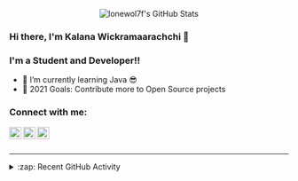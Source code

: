 <p align="center">
  <img align="center" alt="lonewol7f's GitHub Stats" src="https://github-readme-stats.lonewol7f.vercel.app/api?username=lonewol7f&show_icons=true&hide_border=true" />
</p>


### Hi there, I'm Kalana Wickramaarachchi 👋

### I'm a Student and Developer!!

- 🌱 I’m currently learning Java 😎
- 🥅 2021 Goals: Contribute more to Open Source projects

### Connect with me:

[<img align="left" alt="lonewol7f | LinkedIn" width="22px" src="https://www.flaticon.com/svg/static/icons/svg/174/174857.svg" />][linkedin]
[<img align="left" alt="lonewol7f | Instagram" width="22px" src="https://www.flaticon.com/svg/vstatic/svg/2111/2111463.svg?token=exp=1613042016~hmac=da723e6a8e6c8b6ec948964bf1522818" />][instagram]
[<img align="left" alt="adi1090x | Email" width="22px" src="https://image.flaticon.com/icons/svg/732/732200.svg" />][gmail]

<br />
<br />

---

<details>
  <summary>:zap: Recent GitHub Activity</summary>
  
<!--START_SECTION:activity-->
1. ❗️ Opened issue [#2](https://github.com/skd1993/nsa-plymouth/issues/2) in [skd1993/nsa-plymouth](https://github.com/skd1993/nsa-plymouth)
<!--END_SECTION:activity-->

</details>

<!-- List of web sites -->

[instagram]: https://www.instagram.com/kalana__madusanka/
[linkedin]: https://www.linkedin.com/in/kalana-wickramaarachchi/
[gmail]: mailto:kalana.wickramaarachchi@gmail.com
